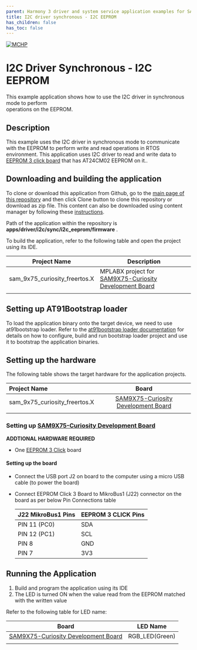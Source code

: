 ```yaml
---
parent: Harmony 3 driver and system service application examples for SAM9X7 family
title: I2C driver synchronous - I2C EEPROM 
has_children: false
has_toc: false
---
```


[![MCHP](https://www.microchip.com/ResourcePackages/Microchip/assets/dist/images/logo.png)](https://www.microchip.com)

# I2C Driver Synchronous - I2C EEPROM

This example application shows how to use the I2C driver in synchronous mode to perform<br /> operations on the EEPROM.

## Description

This example uses the I2C driver in synchronous mode to communicate with the EEPROM to perform write and read operations in RTOS environment. This application uses I2C driver to read and write data to [EEPROM 3 click board](https://www.mikroe.com/eeprom-3-click) that has AT24CM02 EEPROM on it..

## Downloading and building the application

To clone or download this application from Github, go to the [main page of this repository](https://github.com/Microchip-MPLAB-Harmony/core_apps_sam_9x7) and then click Clone button to clone this repository or download as zip file.
This content can also be downloaded using content manager by following these [instructions](https://github.com/Microchip-MPLAB-Harmony/contentmanager/wiki).

Path of the application within the repository is **apps/driver/i2c/sync/i2c_eeprom/firmware** .

To build the application, refer to the following table and open the project using its IDE.

| Project Name      | Description                                    |
| ----------------- | ---------------------------------------------- |
| sam_9x75_curiosity_freertos.X | MPLABX project for [SAM9X75-Curiosity Development Board]() |
|||

## Setting up AT91Bootstrap loader

To load the application binary onto the target device, we need to use at91bootstrap loader. Refer to the [at91bootstrap loader documentation](../../../../docs/readme_bootstrap.md) for details on how to configure, build and run bootstrap loader project and use it to bootstrap the application binaries.

## Setting up the hardware

The following table shows the target hardware for the application projects.

| Project Name| Board|
|:---------|:---------:|
| sam_9x75_curiosity_freertos.X | [SAM9X75-Curiosity Development Board]() |
|||

### Setting up [SAM9X75-Curiosity Development Board]()

**ADDTIONAL HARDWARE REQUIRED**

-   One [EEPROM 3 Click](https://www.mikroe.com/eeprom-3-click) board

#### Setting up the board

- Connect the USB port J2 on board to the computer using a micro USB cable (to power the board)
- Connect EEPROM Click 3 Board to MikroBus1 \(J22\) connector on the board as per below Pin Connections table
   
    |J22 MikroBus1 Pins |EEPROM 3 CLICK Pins|
    |------------------|-------------------|
    |PIN 11 \(PC0\)|SDA|
    |PIN 12 \(PC1\)|SCL|
    |PIN 8|GND|
    |PIN 7|3V3|
## Running the Application

1. Build and program the application using its IDE
2. The LED is turned ON when the value read from the EEPROM matched with the written value

Refer to the following table for LED name:

| Board | LED Name |
| ----- | -------- |
|  [SAM9X75-Curiosity Development Board]()  | RGB_LED(Green) |
|||
